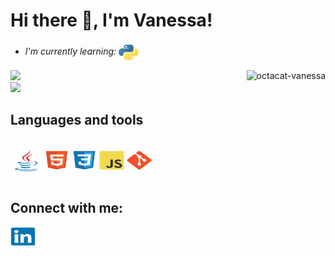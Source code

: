 # Hi there :wave:, I'm Vanessa!
* _I'm currently  learning:_<img align="center" alt="Phyton" height="30" width="40" src="https://raw.githubusercontent.com/devicons/devicon/master/icons/python/python-original.svg">

<div>
    <img height="250em" align="right" alt="octacat-vanessa" src="https://octocat-generator-assets.githubusercontent.com/my-octocat-1621546842762.png">
    <img height="180em" src="https://github-readme-stats.vercel.app/api?username=vanessalb08&show_icons=true&theme=midnight-purple&include_all_commits=true&count_private=true"/> <br>
</div>
    <img height="150em" src="https://github-readme-stats.vercel.app/api/top-langs/?username=vanessalb08&layout=compact&langs_count=16&theme=midnight-purple"/>
    <br>
    

<h2> Languages and tools</h2>
  <div style="display: inline_block"><br>
    <img align="center" alt="Java" height="35" width="50" src="https://raw.githubusercontent.com/devicons/devicon/master/icons/java/java-original.svg">
    <img align="center" alt="HTML" height="30" width="40" src="https://raw.githubusercontent.com/devicons/devicon/master/icons/html5/html5-original.svg">
    <img align="center" alt="CSS" height="30" width="40" src="https://raw.githubusercontent.com/devicons/devicon/master/icons/css3/css3-original.svg">
    <img align="center" alt="Javascript" height="30" width="40" src="https://raw.githubusercontent.com/devicons/devicon/master/icons/javascript/javascript-original.svg">
    <img align="center" alt="Git" height="30" width="40" src="https://raw.githubusercontent.com/devicons/devicon/master/icons/git/git-original.svg"><br><br>
 

  ## Connect with me:
  <a href="https://www.linkedin.com/in/vanessa-lima-80a523171/" target="_blank"><img align="center" alt="linkedin-vanessa" height="30" width="40" src="https://raw.githubusercontent.com/devicons/devicon/master/icons/linkedin/linkedin-original.svg" style="max-width=100%"></a>
  
